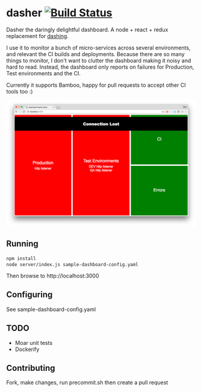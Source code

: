 # dasher [![Build Status](https://travis-ci.org/mikefarah/dasher.svg?branch=master)](https://travis-ci.org/mikefarah/dasher)
Dasher the daringly delightful dashboard. A node + react + redux replacement for [dashing](https://github.com/Shopify/dashing/blob/master/README.md).

I use it to monitor a bunch of micro-services across several environments, and relevant the CI builds and deployments. Because there are so many things to monitor, I don't want to clutter the dashboard making it noisy and hard to read. Instead, the dashboard only reports on failures for Production, Test environments and the CI.

Currently it supports Bamboo, happy for pull requests to accept other CI tools too :)

![Screenshot](screenshot.png)

## Running

```
npm install
node server/index.js sample-dashboard-config.yaml
```

Then browse to http://localhost:3000

## Configuring

See sample-dashboard-config.yaml

## TODO

- Moar unit tests
- Dockerify


## Contributing

Fork, make changes, run precommit.sh then create a pull request
